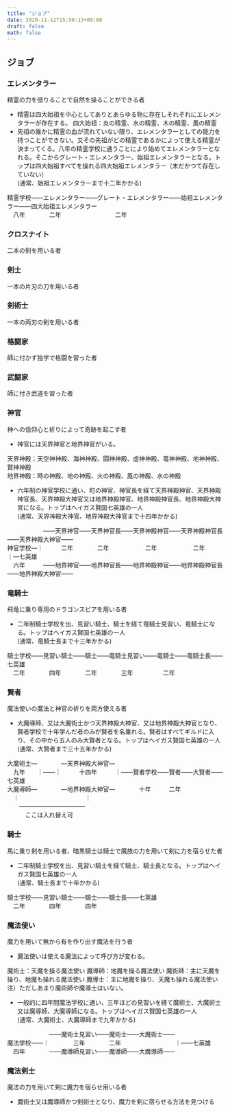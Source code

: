```yaml
---
title: "ジョブ"
date: 2020-11-12T15:50:13+09:00
draft: false
math: false
---
```


## ジョブ

### エレメンタラー

精霊の力を借りることで自然を操ることができる者
- 精霊は四大始祖を中心としてありとあらゆる物に存在しそれぞれにエレメンタラーが存在する。
	四大始祖：炎の精霊、水の精霊、木の精霊、風の精霊
- 先祖の誰かに精霊の血が流れていない限り、エレメンタラーとしての能力を持つことができない。又その先祖がどの精霊であるかによって使える精霊が決まってくる。八年の精霊学校に通うことにより始めてエレメンタラーとなれる。そこからグレート・エレメンタラー、始祖エレメンタラーとなる。トップは四大始祖すべてを操れる四大始祖エレメンタラー（未だかつて存在していない）  
(通常、始祖エレメンタラーまで十二年かかる)

精霊学校――エレメンタラー――グレート・エレメンタラー――始祖エレメンタラー――四大始祖エレメンタラー  
　八年　　　　二年　　　　　　　　　二年

### クロスナイト

二本の剣を用いる者

### 剣士

一本の片刃の刀を用いる者

### 剣術士

一本の両刃の剣を用いる者

### 格闘家

師に付かず独学で格闘を習った者

### 武闘家

師に付き武道を習った者

### 神官

神への信仰心と祈りによって奇跡を起こす者
- 神官には天界神官と地界神官がいる。

天界神殿：天空神神殿、海神神殿、闘神神殿、虚神神殿、竜神神殿、地神神殿、賢神神殿  
地界神殿：時の神殿、地の神殿、火の神殿、風の神殿、水の神殿

- 六年制の神官学校に通い、町の神官、神官長を経て天界神殿神官、天界神殿神官長、天界神殿大神官又は地界神殿神官、地界神殿神官長、地界神殿大神官になる。トップはヘイガス賢国七英雄の一人  
(通常、天界神殿大神官、地界神殿大神官まで十四年かかる)

　　　　　　――天界神官――天界神官長――天界神殿神官――天界神殿神官長――天界神殿大神官――  
神官学校―｜　　　二年　　　　二年　　　　　　二年　　　　　　二年　　　　　　　　　　　　　　｜―七英雄  
　六年　　　――地界神官――地界神官長――地界神殿神官――地界神殿神官長――地界神殿大神官――

### 竜騎士

飛竜に乗り専用のドラゴンスピアを用いる者
- 二年制騎士学校を出、見習い騎士、騎士を経て竜騎士見習い、竜騎士になる。トップはヘイガス賢国七英雄の一人  
(通常、竜騎士長まで十三年かかる)

騎士学校――見習い騎士――騎士――竜騎士見習い――竜騎士――竜騎士長――七英雄  
　二年　　　　四年　　　　二年　　　　三年　　　　　二年

### 賢者
魔法使いの魔法と神官の祈りを両方使える者
- 大魔導師、又は大魔術士かつ天界神殿大神官、又は地界神殿大神官となり、賢者学校で十年学んだ者のみが賢者を名乗れる。賢者はすべてギルドに入り、その中から五人のみ大賢者となる。トップはヘイガス賢国七英雄の一人  
(通常、大賢者まで三十五年かかる)

大魔術士―　　　　―天界神殿大神官―  
　九年　　｜――｜　　　十四年　　　｜――賢者学校――賢者――大賢者――七英雄  
大魔導師―　　　　―地界神殿大神官―　　　　十年　　　二年  
　｜　　　　　　　　　　　｜  
　　―――――――――――  
　　　ここは入れ替え可

### 騎士
馬に乗り剣を用いる者、暗黒騎士は騎士で魔族の力を用いて剣に力を宿らせた者
- 二年制騎士学校を出、見習い騎士を経て騎士、騎士長となる。トップはヘイガス賢国七英雄の一人  
(通常、騎士長まで十年かかる)

騎士学校――見習い騎士――騎士――騎士長――七英雄  
　二年　　　　四年　　　　四年

### 魔法使い
魔力を用いて無から有を作り出す魔法を行う者
- 魔法使いは使える魔法によって呼び方が変わる。

魔術士：天魔を操る魔法使い
魔導師：地魔を操る魔法使い
魔術師：主に天魔を操り、地魔も操れる魔法使い
魔導士：主に地魔を操り、天魔も操れる魔法使い
注）ただしあまり魔術師や魔導士はいない。
- 一般的に四年間魔法学校に通い、三年ほどの見習いを経て魔術士、大魔術士又は魔導師、大魔導師になる。トップはヘイガス賢国七英雄の一人  
(通常、大魔術士、大魔導師まで九年かかる)

　　　　　　　――魔術士見習い――魔術士――大魔術士――  
魔法学校――｜　　　　三年　　　　二年　　　　　　　　　｜――七英雄  
　四年　　　　――魔導師見習い――魔導師――大魔導師――

### 魔法剣士

魔法の力を用いて剣に魔力を宿らせ用いる者
- 魔術士又は魔導師かつ剣術士となり、魔力を剣に宿らせる方法を見つける